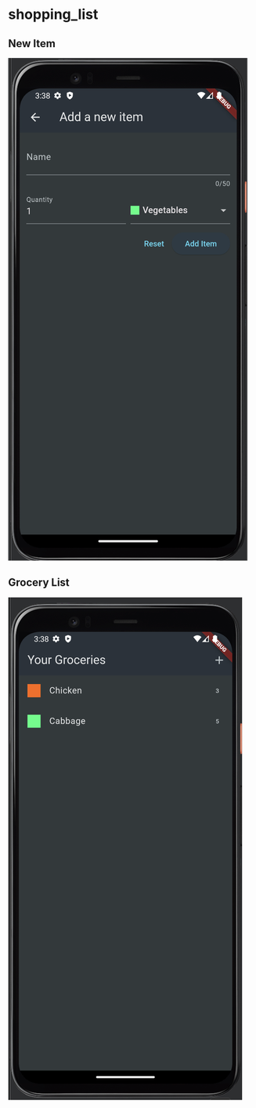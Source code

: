 # shopping_list

## New Item
![login view](/assets/ss/new_item.png "login_view")

## Grocery List
![login view](/assets/ss/grocery_list.png "register_view")
